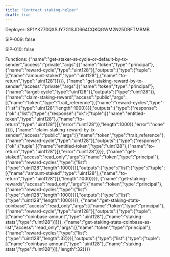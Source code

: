 ```yaml
---
title: "Contract staking-helper"
draft: true
---
```

Deployer: SP1YK770QXSJY7G1SJD664CQKQGWM2N25DBFTMBMB

SIP-009: false

SIP-010: false

Functions:
{"name":"get-staker-at-cycle-or-default-by-tx-sender","access":"private","args":[{"name":"token","type":"principal"},{"name":"reward-cycle","type":"uint128"}],"outputs":{"type":{"tuple":[{"name":"amount-staked","type":"uint128"},{"name":"to-return","type":"uint128"}]}}}, {"name":"get-staking-reward-by-tx-sender","access":"private","args":[{"name":"token","type":"principal"},{"name":"target-cycle","type":"uint128"}],"outputs":{"type":"uint128"}}, {"name":"claim-staking-reward","access":"public","args":[{"name":"token","type":"trait_reference"},{"name":"reward-cycles","type":{"list":{"type":"uint128","length":1000}}}],"outputs":{"type":{"response":{"ok":{"list":{"type":{"response":{"ok":{"tuple":[{"name":"entitled-token","type":"uint128"},{"name":"to-return","type":"uint128"}]},"error":"uint128"}},"length":1000}},"error":"none"}}}}, {"name":"claim-staking-reward-by-tx-sender","access":"public","args":[{"name":"token","type":"trait_reference"},{"name":"reward-cycle","type":"uint128"}],"outputs":{"type":{"response":{"ok":{"tuple":[{"name":"entitled-token","type":"uint128"},{"name":"to-return","type":"uint128"}]},"error":"uint128"}}}}, {"name":"get-staked","access":"read_only","args":[{"name":"token","type":"principal"},{"name":"reward-cycles","type":{"list":{"type":"uint128","length":1000}}}],"outputs":{"type":{"list":{"type":{"tuple":[{"name":"amount-staked","type":"uint128"},{"name":"to-return","type":"uint128"}]},"length":1000}}}}, {"name":"get-staking-rewards","access":"read_only","args":[{"name":"token","type":"principal"},{"name":"reward-cycles","type":{"list":{"type":"uint128","length":1000}}}],"outputs":{"type":{"list":{"type":"uint128","length":1000}}}}, {"name":"get-staking-stats-coinbase","access":"read_only","args":[{"name":"token","type":"principal"},{"name":"reward-cycle","type":"uint128"}],"outputs":{"type":{"tuple":[{"name":"coinbase-amount","type":"uint128"},{"name":"staking-stats","type":"uint128"}]}}}, {"name":"get-staking-stats-coinbase-as-list","access":"read_only","args":[{"name":"token","type":"principal"},{"name":"reward-cycles","type":{"list":{"type":"uint128","length":32}}}],"outputs":{"type":{"list":{"type":{"tuple":[{"name":"coinbase-amount","type":"uint128"},{"name":"staking-stats","type":"uint128"}]},"length":32}}}}
